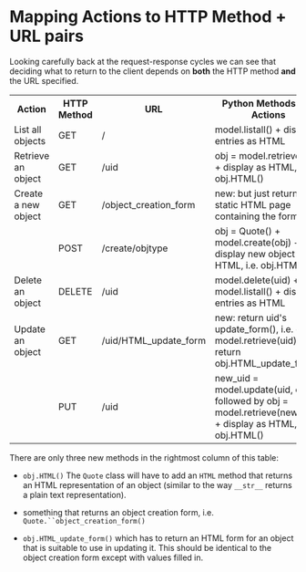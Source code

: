 # Mapping Actions to HTTP Method + URL pairs

Looking carefully back at the request-response cycles we can see that
deciding what to return to the client depends on **both** the HTTP
method **and** the URL specified.

  <table class="dark">
  <col>
  <col>
  <col>
  <col>
  <tbody>
    <tr>
      <th>Action</th>
      <th>HTTP Method</th>
      <th>URL</th>
      <th>Python Methods and Actions</th>
    </tr>
    <tr>
      <td>List all objects</td>
      <td>GET</td>
      <td>/</td>
      <td>model.listall() + display entries as HTML</td>
    </tr>
    <tr>
      <td>Retrieve an object</td>
      <td>GET</td>
      <td>/uid</td>
      <td>obj = model.retrieve(uid) + display as HTML, i.e. obj.HTML()</td>
    </tr>
    <tr>
      <td>Create a new object</td>
      <td>GET</td>
      <td>/object_creation_form</td>
      <td>new: but just return a static HTML page containing the form</td>
    </tr>
    <tr>
      <td></td>
      <td>POST</td>
      <td>/create/objtype</td>
      <td>obj = Quote() + model.create(obj) + display new object as HTML, i.e.
        obj.HTML()</td>
    </tr>
    <tr>
      <td>Delete an object</td>
      <td>DELETE</td>
      <td>/uid</td>
      <td>model.delete(uid) + model.listall() + display entries as HTML</td>
    </tr>
    <tr>
      <td>Update an object</td>
      <td>GET </td>
      <td>/uid/HTML_update_form</td>
      <td>new: return uid's update_form(), i.e. obj = model.retrieve(uid) +
        return obj.HTML_update_form()</td>
    </tr>
    <tr>
      <td></td>
      <td>PUT</td>
      <td>/uid</td>
      <td>new_uid = model.update(uid, obj) followed by obj =
        model.retrieve(new_uid) + display as HTML, i.e. obj.HTML()</td>
    </tr>
  </tbody>
</table>

There are only three new methods in the rightmost column of this table:

-   `obj.HTML()` The `Quote` class will have to add an `HTML` method
    that returns an HTML representation of an object (similar to the way
    `__str__` returns a plain text representation).

-   something that returns an object creation form, i.e.
    `Quote.``object_creation_form()`

-   `obj.HTML_update_form()` which has to return an HTML form for an
    object that is suitable to use in updating it. This should be
    identical to the object creation form except with values filled in.
